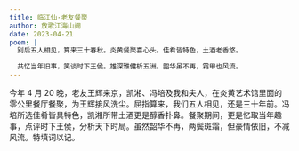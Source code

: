 ```yaml
---
title: 临江仙·老友餐聚
author: 放歌江海山阙
date: 2023-04-21
poem: |
  别后五人相见，算来三十春秋。炎黄餐聚喜心头。佳肴皆特色，土酒老香悠。

  共忆当年旧事，笑谈时下王侯。雄深雅健析五洲。韶华虽不再，霜甲也风流。
---
```


今年 4 月 20 晚，老友王辉来京，凯湘、冯培及我和夫人，在炎黄艺术馆里面的零公里餐厅餐聚，为王辉接风洗尘。屈指算来，我们五人相见，还是三十年前。冯培所选佳肴皆具特色，凯湘所带土酒更是醇香扑鼻。餐聚期间，更是忆取当年趣事，点评时下王侯，分析天下时局。虽然韶华不再，两鬓斑霜，但豪情依旧，不减风流。特填词以记。
